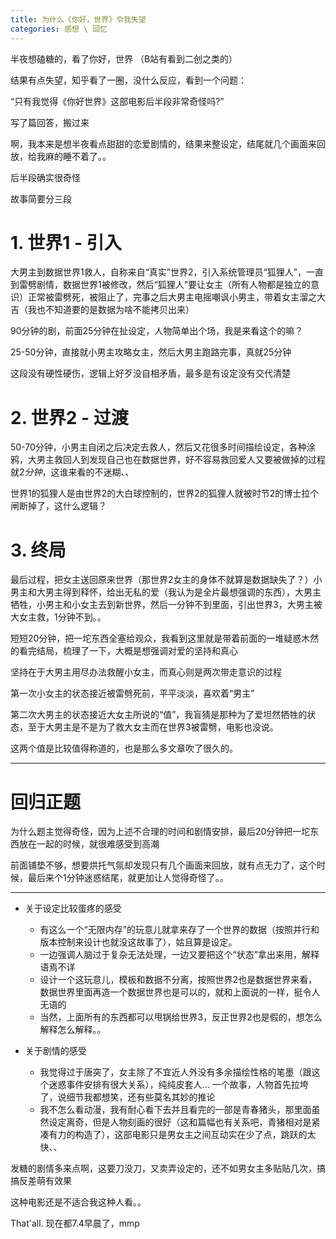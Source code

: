 ```yaml
---
title: 为什么《你好，世界》令我失望
categories: 感想 \ 回忆
---
```


半夜想磕糖的，看了你好，世界 （B站有看到二创之类的）

结果有点失望，知乎看了一圈，没什么反应，看到一个问题：

“只有我觉得《你好世界》这部电影后半段非常奇怪吗?”

写了篇回答，搬过来

<!-- more -->

啊，我本来是想半夜看点甜甜的恋爱剧情的，结果来整设定，结尾就几个画面来回放，给我麻的睡不着了。。

后半段确实很奇怪

故事简要分三段

# 1. 世界1 - 引入

大男主到数据世界1救人，自称来自“真实”世界2，引入系统管理员“狐狸人”，一直到雷劈剧情，数据世界1被修改，然后“狐狸人”要让女主（所有人物都是独立的意识）正常被雷劈死，被阻止了，完事之后大男主电摇嘲讽小男主，带着女主溜之大吉（我也不知道要的是数据为啥不能拷贝出来）

90分钟的剧，前面25分钟在扯设定，人物简单出个场，我是来看这个的嘛？

25-50分钟，直接就小男主攻略女主，然后大男主跑路完事，真就25分钟

这段没有硬性硬伤，逻辑上好歹没自相矛盾，最多是有设定没有交代清楚

# 2. 世界2 - 过渡

50-70分钟，小男主自闭之后决定去救人，然后又花很多时间描绘设定，各种涂鸦，大男主救回人到发现自己也在数据世界，好不容易救回爱人又要被做掉的过程就$2分钟$，这谁来看的不迷糊、、

世界1的狐狸人是由世界2的大白球控制的，世界2的狐狸人就被时节2的博士拉个闸断掉了，这什么逻辑？

# 3. 终局

最后过程，把女主送回原来世界（那世界2女主的身体不就算是数据缺失了？）小男主和大男主得到释怀，给出无私的爱（我认为是全片最想强调的东西），大男主牺牲，小男主和小女主去到新世界，然后一分钟不到里面，引出世界3，大男主被大女主救，1分钟不到。。

短短20分钟，把一坨东西全塞给观众，我看到这里就是带着前面的一堆疑惑木然的看完结局，梳理了一下，大概是想强调对爱的坚持和真心

坚持在于大男主用尽办法救醒小女主，而真心则是两次带走意识的过程

第一次小女主的状态接近被雷劈死前，平平淡淡，喜欢着“男主”

第二次大男主的状态接近大女主所说的“值”，我盲猜是那种为了爱坦然牺牲的状态，至于大男主是不是为了救大女主而在世界3被雷劈，电影也没说。

这两个值是比较值得称道的，也是那么多文章吹了很久的。

--------------

# 回归正题

为什么题主觉得奇怪，因为上述不合理的时间和剧情安排，最后20分钟把一坨东西放在一起的时候，就很难感受到高潮

前面铺垫不够，想要烘托气氛却发现只有几个画面来回放，就有点无力了，这个时候，最后来个1分钟迷惑结尾，就更加让人觉得奇怪了。。

--------------

* 关于设定比较蛋疼的感受
  * 有这么一个“无限内存”的玩意儿就拿来存了一个世界的数据（按照并行和版本控制来设计也就没这故事了），姑且算是设定。
  * 一边强调人脑过于复杂无法处理，一边又要把这个“状态”拿出来用，解释语焉不详
  * 设计一个这玩意儿，模板和数据不分离，按照世界2也是数据世界来看，数据世界里面再造一个数据世界也是可以的，就和上面说的一样，挺令人无语的
  * 当然，上面所有的东西都可以甩锅给世界3，反正世界2也是假的，想怎么解释怎么解释。。


* 关于剧情的感受

  * 我觉得过于唐突了，女主除了不宜近人外没有多余描绘性格的笔墨（跟这个迷惑事件安排有很大关系），纯纯皮套人... 一个故事，人物首先拉垮了，说细节我都想笑，还有些莫名其妙的推论
  * 我不怎么看动漫，我有耐心看下去并且看完的一部是青春猪头，那里面虽然设定离奇，但是人物刻画的很好（这和篇幅也有关系吧，青猪相对是紧凑有力的构造了），这部电影只是男女主之间互动实在少了点，跳跃的太快、、

发糖的剧情多来点啊，这要刀没刀，又卖弄设定的，还不如男女主多贴贴几次，搞搞反差萌有效果

这种电影还是不适合我这种人看。。

That'all. 现在都7.4早晨了，mmp